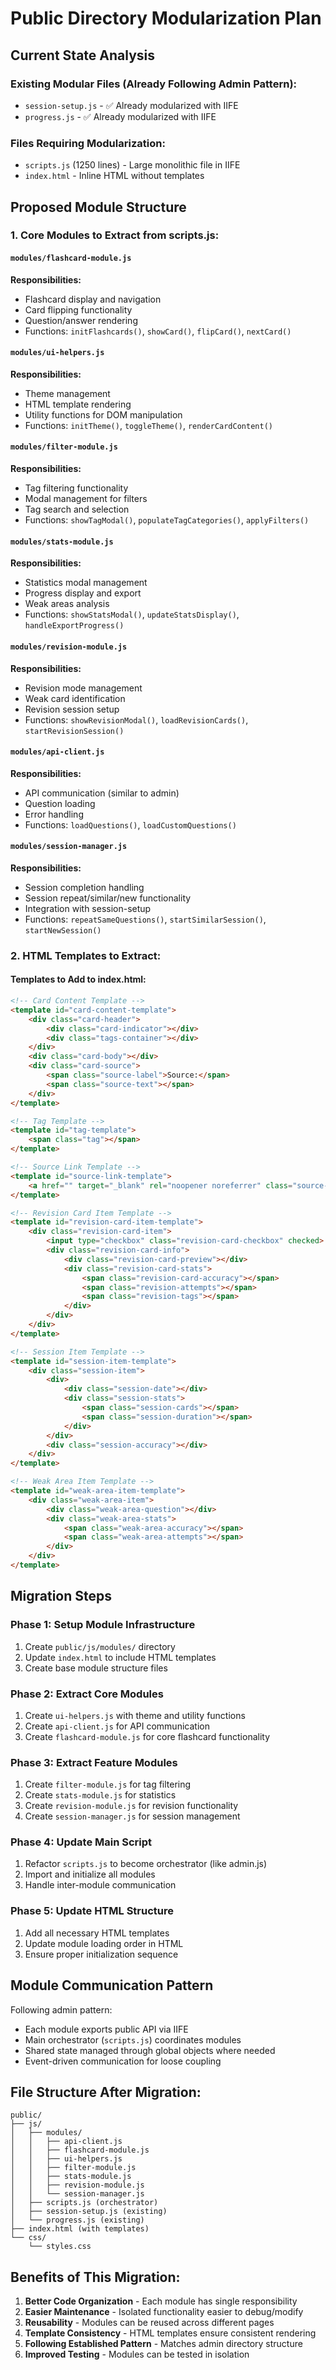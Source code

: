 # Public Directory Modularization Plan

## Current State Analysis

### Existing Modular Files (Already Following Admin Pattern):
- `session-setup.js` - ✅ Already modularized with IIFE
- `progress.js` - ✅ Already modularized with IIFE  

### Files Requiring Modularization:
- `scripts.js` (1250 lines) - Large monolithic file in IIFE
- `index.html` - Inline HTML without templates

## Proposed Module Structure

### 1. Core Modules to Extract from scripts.js:

#### `modules/flashcard-module.js`
**Responsibilities:**
- Flashcard display and navigation
- Card flipping functionality
- Question/answer rendering
- Functions: `initFlashcards()`, `showCard()`, `flipCard()`, `nextCard()`

#### `modules/ui-helpers.js`
**Responsibilities:**
- Theme management
- HTML template rendering
- Utility functions for DOM manipulation
- Functions: `initTheme()`, `toggleTheme()`, `renderCardContent()`

#### `modules/filter-module.js`
**Responsibilities:**
- Tag filtering functionality
- Modal management for filters
- Tag search and selection
- Functions: `showTagModal()`, `populateTagCategories()`, `applyFilters()`

#### `modules/stats-module.js`
**Responsibilities:**
- Statistics modal management
- Progress display and export
- Weak areas analysis
- Functions: `showStatsModal()`, `updateStatsDisplay()`, `handleExportProgress()`

#### `modules/revision-module.js`
**Responsibilities:**
- Revision mode management
- Weak card identification
- Revision session setup
- Functions: `showRevisionModal()`, `loadRevisionCards()`, `startRevisionSession()`

#### `modules/api-client.js`
**Responsibilities:**
- API communication (similar to admin)
- Question loading
- Error handling
- Functions: `loadQuestions()`, `loadCustomQuestions()`

#### `modules/session-manager.js`
**Responsibilities:**
- Session completion handling
- Session repeat/similar/new functionality
- Integration with session-setup
- Functions: `repeatSameQuestions()`, `startSimilarSession()`, `startNewSession()`

### 2. HTML Templates to Extract:

#### Templates to Add to index.html:
```html
<!-- Card Content Template -->
<template id="card-content-template">
    <div class="card-header">
        <div class="card-indicator"></div>
        <div class="tags-container"></div>
    </div>
    <div class="card-body"></div>
    <div class="card-source">
        <span class="source-label">Source:</span> 
        <span class="source-text"></span>
    </div>
</template>

<!-- Tag Template -->
<template id="tag-template">
    <span class="tag"></span>
</template>

<!-- Source Link Template -->
<template id="source-link-template">
    <a href="" target="_blank" rel="noopener noreferrer" class="source-link"></a>
</template>

<!-- Revision Card Item Template -->
<template id="revision-card-item-template">
    <div class="revision-card-item">
        <input type="checkbox" class="revision-card-checkbox" checked>
        <div class="revision-card-info">
            <div class="revision-card-preview"></div>
            <div class="revision-card-stats">
                <span class="revision-card-accuracy"></span>
                <span class="revision-attempts"></span>
                <span class="revision-tags"></span>
            </div>
        </div>
    </div>
</template>

<!-- Session Item Template -->
<template id="session-item-template">
    <div class="session-item">
        <div>
            <div class="session-date"></div>
            <div class="session-stats">
                <span class="session-cards"></span>
                <span class="session-duration"></span>
            </div>
        </div>
        <div class="session-accuracy"></div>
    </div>
</template>

<!-- Weak Area Item Template -->
<template id="weak-area-item-template">
    <div class="weak-area-item">
        <div class="weak-area-question"></div>
        <div class="weak-area-stats">
            <span class="weak-area-accuracy"></span>
            <span class="weak-area-attempts"></span>
        </div>
    </div>
</template>
```

## Migration Steps

### Phase 1: Setup Module Infrastructure
1. Create `public/js/modules/` directory
2. Update `index.html` to include HTML templates
3. Create base module structure files

### Phase 2: Extract Core Modules
1. Create `ui-helpers.js` with theme and utility functions
2. Create `api-client.js` for API communication
3. Create `flashcard-module.js` for core flashcard functionality

### Phase 3: Extract Feature Modules  
1. Create `filter-module.js` for tag filtering
2. Create `stats-module.js` for statistics
3. Create `revision-module.js` for revision functionality
4. Create `session-manager.js` for session management

### Phase 4: Update Main Script
1. Refactor `scripts.js` to become orchestrator (like admin.js)
2. Import and initialize all modules
3. Handle inter-module communication

### Phase 5: Update HTML Structure
1. Add all necessary HTML templates
2. Update module loading order in HTML
3. Ensure proper initialization sequence

## Module Communication Pattern

Following admin pattern:
- Each module exports public API via IIFE
- Main orchestrator (`scripts.js`) coordinates modules
- Shared state managed through global objects where needed
- Event-driven communication for loose coupling

## File Structure After Migration:

```
public/
├── js/
│   ├── modules/
│   │   ├── api-client.js
│   │   ├── flashcard-module.js  
│   │   ├── ui-helpers.js
│   │   ├── filter-module.js
│   │   ├── stats-module.js
│   │   ├── revision-module.js
│   │   └── session-manager.js
│   ├── scripts.js (orchestrator)
│   ├── session-setup.js (existing)
│   └── progress.js (existing)
├── index.html (with templates)
└── css/
    └── styles.css
```

## Benefits of This Migration:

1. **Better Code Organization** - Each module has single responsibility
2. **Easier Maintenance** - Isolated functionality easier to debug/modify  
3. **Reusability** - Modules can be reused across different pages
4. **Template Consistency** - HTML templates ensure consistent rendering
5. **Following Established Pattern** - Matches admin directory structure
6. **Improved Testing** - Modules can be tested in isolation
